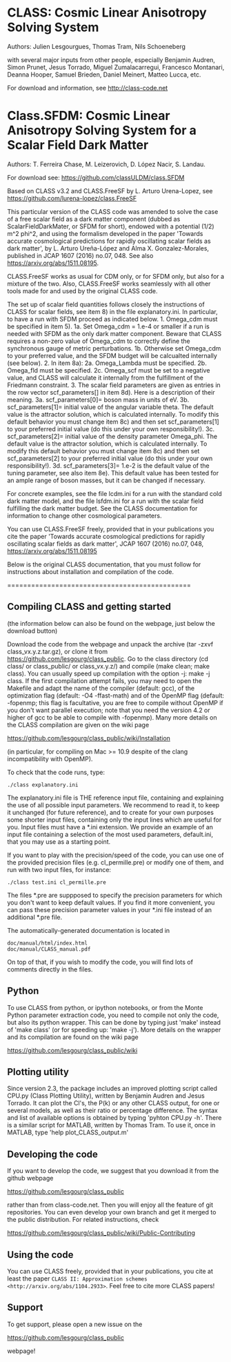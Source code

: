 CLASS: Cosmic Linear Anisotropy Solving System
==============================================

Authors: Julien Lesgourgues, Thomas Tram, Nils Schoeneberg

with several major inputs from other people, especially Benjamin
Audren, Simon Prunet, Jesus Torrado, Miguel Zumalacarregui, Francesco
Montanari, Deanna Hooper, Samuel Brieden, Daniel Meinert, Matteo Lucca, etc.

For download and information, see http://class-code.net

Class.SFDM: Cosmic Linear Anisotropy Solving System for a Scalar Field Dark Matter
==============================================

Authors: T. Ferreira Chase, M. Leizerovich, D. López Nacir, S. Landau.

For download see: https://github.com/classULDM/class.SFDM

Based on CLASS v3.2 and CLASS.FreeSF by L. Arturo Urena-Lopez, see https://github.com/lurena-lopez/class.FreeSF

This particular version of the CLASS code was amended to solve the case of a free scalar field as a dark matter component (dubbed as ScalarFieldDarkMater, or SFDM for short), endowed with a potential (1/2) m^2 phi^2, and using the formalism developed in the paper 'Towards accurate cosmological predictions for rapidly oscillating scalar fields as dark matter', by L. Arturo Ureña-López and Alma X. Gonzalez-Morales, published in JCAP 1607 (2016) no.07, 048. See also https://arxiv.org/abs/1511.08195.

CLASS.FreeSF works as usual for CDM only, or for SFDM only, but also for a mixture of the two. Also, CLASS.FreeSF works seamlessly with all other tools made for and used by the original CLASS code.

The set up of scalar field quantities follows closely the instructions of CLASS for scalar fields, see item 8) in the file explanatory.ini. In particular, to have a run with SFDM proceed as indicated below.
    1. Omega_cdm must be specified in item 5). 
        1a. Set Omega_cdm = 1.e-4 or smaller if a run is needed with SFDM as the only dark matter component. Beware that CLASS requires a non-zero value of Omega_cdm to correctly define the synchronous gauge of metric perturbations.
        1b. Otherwise set Omega_cdm to your preferred value, and the SFDM budget will be calcualted internally (see below).
    2. In item 8a):
        2a. Omega_Lambda must be specified.
        2b. Omega_fld must be specified.
        2c. Omega_scf must be set to a negative value, and CLASS will calculate it internally from the fulfillment of the Friedmann constraint.
    3. The scalar field parameters are given as entries in the row vector scf_parameters[] in item 8d). Here is a description of their meaning.
        3a. scf_parameters[0]= boson mass in units of eV.
        3b. scf_parameters[1]= initial value of the angular variable theta. The default value is the attractor solution, which is calculated internally. To modify this default behavior you must change item 8c) and then set scf_parameters[1] to your preferred initial value (do this under your own responsibility!).
        3c. scf_parameters[2]= initial value of the density parameter Omega_phi. The default value is the attractor solution, which is calculated internally. To modify this default behavior you must change item 8c) and then set scf_parameters[2] to your preferred initial value (do this under your own responsibility!).
        3d. scf_parameters[3]= 1.e-2 is the default value of the tuning parameter, see also item 8e). This default value has been tested for an ample range of boson masses, but it can be changed if necessary.
        
For concrete examples, see the file lcdm.ini for a run with the standard cold dark matter model, and the file lsfdm.ini for a run with the scalar field fulfilling the dark matter budget. See the CLASS documentation for information to change other cosmological parameters.

You can use CLASS.FreeSF freely, provided that in your publications you cite the paper 'Towards accurate cosmological predictions for rapidly oscillating scalar fields as dark matter', JCAP 1607 (2016) no.07, 048, https://arxiv.org/abs/1511.08195

Below is the original CLASS documentation, that you must follow for instructions about installation and compilation of the code.

==============================================

Compiling CLASS and getting started
-----------------------------------

(the information below can also be found on the webpage, just below
the download button)

Download the code from the webpage and unpack the archive (tar -zxvf
class_vx.y.z.tar.gz), or clone it from
https://github.com/lesgourg/class_public. Go to the class directory
(cd class/ or class_public/ or class_vx.y.z/) and compile (make clean;
make class). You can usually speed up compilation with the option -j:
make -j class. If the first compilation attempt fails, you may need to
open the Makefile and adapt the name of the compiler (default: gcc),
of the optimization flag (default: -O4 -ffast-math) and of the OpenMP
flag (default: -fopenmp; this flag is facultative, you are free to
compile without OpenMP if you don't want parallel execution; note that
you need the version 4.2 or higher of gcc to be able to compile with
-fopenmp). Many more details on the CLASS compilation are given on the
wiki page

https://github.com/lesgourg/class_public/wiki/Installation

(in particular, for compiling on Mac >= 10.9 despite of the clang
incompatibility with OpenMP).

To check that the code runs, type:

    ./class explanatory.ini

The explanatory.ini file is THE reference input file, containing and
explaining the use of all possible input parameters. We recommend to
read it, to keep it unchanged (for future reference), and to create
for your own purposes some shorter input files, containing only the
input lines which are useful for you. Input files must have a *.ini
extension. We provide an example of an input file containing a
selection of the most used parameters, default.ini, that you may use as a
starting point.

If you want to play with the precision/speed of the code, you can use
one of the provided precision files (e.g. cl_permille.pre) or modify
one of them, and run with two input files, for instance:

    ./class test.ini cl_permille.pre

The files *.pre are suppposed to specify the precision parameters for
which you don't want to keep default values. If you find it more
convenient, you can pass these precision parameter values in your *.ini
file instead of an additional *.pre file.

The automatically-generated documentation is located in

    doc/manual/html/index.html
    doc/manual/CLASS_manual.pdf

On top of that, if you wish to modify the code, you will find lots of
comments directly in the files.

Python
------

To use CLASS from python, or ipython notebooks, or from the Monte
Python parameter extraction code, you need to compile not only the
code, but also its python wrapper. This can be done by typing just
'make' instead of 'make class' (or for speeding up: 'make -j'). More
details on the wrapper and its compilation are found on the wiki page

https://github.com/lesgourg/class_public/wiki

Plotting utility
----------------

Since version 2.3, the package includes an improved plotting script
called CPU.py (Class Plotting Utility), written by Benjamin Audren and
Jesus Torrado. It can plot the Cl's, the P(k) or any other CLASS
output, for one or several models, as well as their ratio or percentage
difference. The syntax and list of available options is obtained by
typing 'pyhton CPU.py -h'. There is a similar script for MATLAB,
written by Thomas Tram. To use it, once in MATLAB, type 'help
plot_CLASS_output.m'

Developing the code
--------------------

If you want to develop the code, we suggest that you download it from
the github webpage

https://github.com/lesgourg/class_public

rather than from class-code.net. Then you will enjoy all the feature
of git repositories. You can even develop your own branch and get it
merged to the public distribution. For related instructions, check

https://github.com/lesgourg/class_public/wiki/Public-Contributing

Using the code
--------------

You can use CLASS freely, provided that in your publications, you cite
at least the paper `CLASS II: Approximation schemes <http://arxiv.org/abs/1104.2933>`. Feel free to cite more CLASS papers!

Support
-------

To get support, please open a new issue on the

https://github.com/lesgourg/class_public

webpage!
